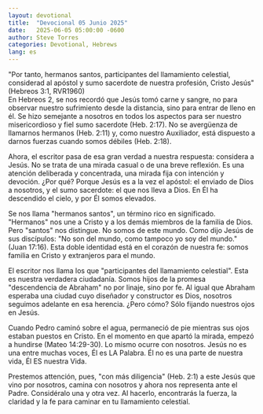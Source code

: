 ```yaml
---
layout: devotional
title:  "Devocional 05 Junio 2025"
date:   2025-06-05 05:00:00 -0600
author: Steve Torres
categories: Devotional, Hebrews
lang: es
---
```


<div class="scripture">
  "Por tanto, hermanos santos, participantes del llamamiento celestial, considerad al apóstol y sumo sacerdote de nuestra profesión, Cristo Jesús" (Hebreos 3:1, RVR1960)
</div>
En Hebreos 2, se nos recordó que Jesús tomó carne y sangre, no para observar nuestro sufrimiento desde la distancia, sino para entrar de lleno en él. Se hizo semejante a nosotros en todos los aspectos para ser nuestro misericordioso y fiel sumo sacerdote (Heb. 2:17). No se avergüenza de llamarnos hermanos (Heb. 2:11) y, como nuestro Auxiliador, está dispuesto a darnos fuerzas cuando somos débiles (Heb. 2:18).

Ahora, el escritor pasa de esa gran verdad a nuestra respuesta: considera a Jesús. No se trata de una mirada casual o de una breve reflexión. Es una atención deliberada y concentrada, una mirada fija con intención y devoción. ¿Por qué? Porque Jesús es a la vez el apóstol: el enviado de Dios a nosotros, y el sumo sacerdote: el que nos lleva a Dios. En Él ha descendido el cielo, y por Él somos elevados.

Se nos llama "hermanos santos", un término rico en significado. "Hermanos" nos une a Cristo y a los demás miembros de la familia de Dios. Pero "santos" nos distingue. No somos de este mundo. Como dijo Jesús de sus discípulos: "No son del mundo, como tampoco yo soy del mundo." (Juan 17:16). Esta doble identidad está en el corazón de nuestra fe: somos familia en Cristo y extranjeros para el mundo.

El escritor nos llama los que "participantes del llamamiento celestial". Esta es nuestra verdadera ciudadanía. Somos hijos de la promesa "descendencia de Abraham" no por linaje, sino por fe. Al igual que Abraham esperaba una ciudad cuyo diseñador y constructor es Dios, nosotros seguimos adelante en esa herencia. ¿Pero cómo? Sólo fijando nuestros ojos en Jesús.

Cuando Pedro caminó sobre el agua, permaneció de pie mientras sus ojos estaban puestos en Cristo. En el momento en que apartó la mirada, empezó a hundirse (Mateo 14:29-30). Lo mismo ocurre con nosotros. Jesús no es una entre muchas voces, Él es LA Palabra. Él no es una parte de nuestra vida, Él ES nuestra Vida.

Prestemos attención, pues, "con más diligencia" (Heb. 2:1) a este Jesús que vino por nosotros, camina con nosotros y ahora nos representa ante el Padre. Considéralo una y otra vez. Al hacerlo, encontrarás la fuerza, la claridad y la fe para caminar en tu llamamiento celestial.
